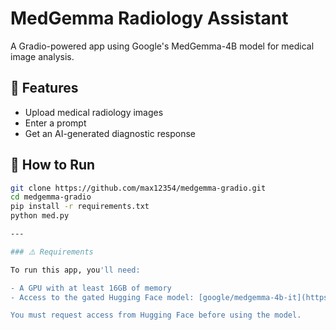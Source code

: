 # MedGemma Radiology Assistant

A Gradio-powered app using Google's MedGemma-4B model for medical image analysis.

## 🌟 Features
- Upload medical radiology images
- Enter a prompt
- Get an AI-generated diagnostic response

## 🚀 How to Run

```bash
git clone https://github.com/max12354/medgemma-gradio.git
cd medgemma-gradio
pip install -r requirements.txt
python med.py

---

### ⚠️ Requirements

To run this app, you'll need:

- A GPU with at least 16GB of memory
- Access to the gated Hugging Face model: [google/medgemma-4b-it](https://huggingface.co/google/medgemma-4b-it)

You must request access from Hugging Face before using the model.

